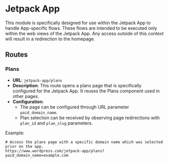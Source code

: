 # Jetpack App

This module is specifically designed for use within the Jetpack App to handle App-specific flows. These flows are intended to be executed only within the web views of the Jetpack App. Any access outside of this context will result in a redirection to the homepage.

## Routes

### Plans

- **URL**: `jetpack-app/plans`
- **Description**: This route opens a plans page that is specifically configured for the Jetpack App. It reuses the Plans component used in other pages.
- **Configuration**: 
  - The page can be configured through URL parameter `paid_domain_name`.
  - Plan selection can be received by observing page redirections with `plan_id` and `plan_slug` parameters.

Example:
```
# Access the plans page with a specific domain name which was selected prior on the app.
https://www.wordpress.com/jetpack-app/plans?paid_domain_name=example.com
```